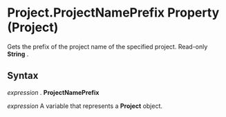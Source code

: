 
# Project.ProjectNamePrefix Property (Project)

Gets the prefix of the project name of the specified project. Read-only  **String** .


## Syntax

 _expression_ . **ProjectNamePrefix**

 _expression_ A variable that represents a **Project** object.

